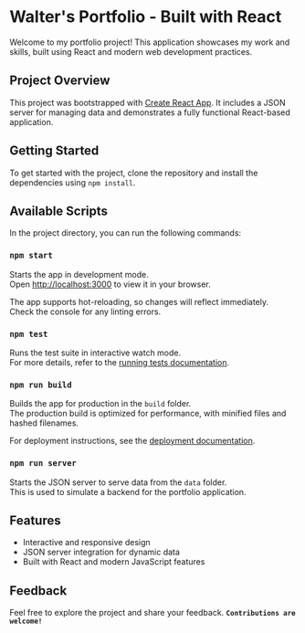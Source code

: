 # Walter's Portfolio - Built with React

Welcome to my portfolio project! This application showcases my work and skills, built using React and modern web development practices.

## Project Overview

This project was bootstrapped with [Create React App](https://github.com/facebook/create-react-app). It includes a JSON server for managing data and demonstrates a fully functional React-based application.

## Getting Started

To get started with the project, clone the repository and install the dependencies using `npm install`.

## Available Scripts

In the project directory, you can run the following commands:

### `npm start`

Starts the app in development mode.\
Open [http://localhost:3000](http://localhost:3000) to view it in your browser.

The app supports hot-reloading, so changes will reflect immediately.\
Check the console for any linting errors.

### `npm test`

Runs the test suite in interactive watch mode.\
For more details, refer to the [running tests documentation](https://facebook.github.io/create-react-app/docs/running-tests).

### `npm run build`

Builds the app for production in the `build` folder.\
The production build is optimized for performance, with minified files and hashed filenames.

For deployment instructions, see the [deployment documentation](https://facebook.github.io/create-react-app/docs/deployment).

### `npm run server`

Starts the JSON server to serve data from the `data` folder.\
This is used to simulate a backend for the portfolio application.

## Features

- Interactive and responsive design
- JSON server integration for dynamic data
- Built with React and modern JavaScript features

## Feedback

Feel free to explore the project and share your feedback. <strong>`Contributions are welcome!`</strong>

